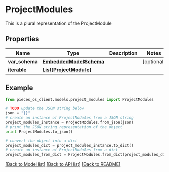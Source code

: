 # ProjectModules

This is a plural representation of the ProjectModule

## Properties
Name | Type | Description | Notes
------------ | ------------- | ------------- | -------------
**var_schema** | [**EmbeddedModelSchema**](EmbeddedModelSchema.md) |  | [optional] 
**iterable** | [**List[ProjectModule]**](ProjectModule.md) |  | 

## Example

```python
from pieces_os_client.models.project_modules import ProjectModules

# TODO update the JSON string below
json = "{}"
# create an instance of ProjectModules from a JSON string
project_modules_instance = ProjectModules.from_json(json)
# print the JSON string representation of the object
print ProjectModules.to_json()

# convert the object into a dict
project_modules_dict = project_modules_instance.to_dict()
# create an instance of ProjectModules from a dict
project_modules_from_dict = ProjectModules.from_dict(project_modules_dict)
```
[[Back to Model list]](../README.md#documentation-for-models) [[Back to API list]](../README.md#documentation-for-api-endpoints) [[Back to README]](../README.md)


